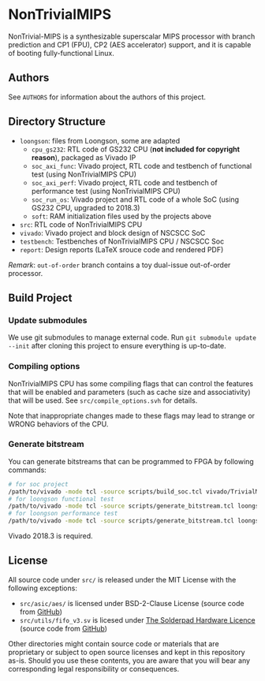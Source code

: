 # NonTrivialMIPS

NonTrivial-MIPS is a synthesizable superscalar MIPS processor with branch prediction and CP1 (FPU), CP2 (AES accelerator) support, and it is capable of booting fully-functional Linux.

## Authors

See `AUTHORS` for information about the authors of this project.

## Directory Structure

* `loongson`: files from Loongson, some are adapted
  * `cpu_gs232`: RTL code of GS232 CPU (__not included for copyright reason__), packaged as Vivado IP
  * `soc_axi_func`: Vivado project, RTL code and testbench of functional test (using NonTrivialMIPS CPU)
  * `soc_axi_perf`: Vivado project, RTL code and testbench of performance test (using NonTrivialMIPS CPU)
  * `soc_run_os`: Vivado project and RTL code of a whole SoC (using GS232 CPU, upgraded to 2018.3)
  * `soft`: RAM initialization files used by the projects above
* `src`: RTL code of NonTrivialMIPS CPU
* `vivado`: Vivado project and block design of NSCSCC SoC
* `testbench`: Testbenches of NonTrivialMIPS CPU / NSCSCC Soc
* `report`: Design reports (LaTeX srouce code and rendered PDF)

*Remark*: `out-of-order` branch contains a toy dual-issue out-of-order processor.

## Build Project

### Update submodules

We use git submodules to manage external code. Run `git submodule update --init` after cloning this project to ensure everything is up-to-date.

### Compiling options

NonTrivialMIPS CPU has some compiling flags that can control the features that will be enabled and parameters (such as cache size and associativity) that will be used. See `src/compile_options.svh` for details.

Note that inappropriate changes made to these flags may lead to strange or WRONG behaviors of the CPU.

### Generate bitstream

You can generate bitstreams that can be programmed to FPGA by following commands:

```bash
# for soc project
/path/to/vivado -mode tcl -source scripts/build_soc.tcl vivado/TrivialMIPS.xpr
# for loongson functional test
/path/to/vivado -mode tcl -source scripts/generate_bitstream.tcl loongson/soc_axi_func/run_vivado/mycpu_prj1/mycpu.xpr
# for loongson performance test
/path/to/vivado -mode tcl -source scripts/generate_bitstream.tcl loongson/soc_axi_perf/run_vivado/mycpu_prj1/mycpu.xpr
```

Vivado 2018.3 is required.

## License

All source code under `src/` is released under the MIT License with the following exceptions:

* `src/asic/aes/` is licensed under BSD-2-Clause License (source code from [GitHub](https://github.com/secworks/aes/))
* `src/utils/fifo_v3.sv` is licesed under [The Solderpad Hardware Licence](https://solderpad.org/licenses/) (source code from [GitHub](https://github.com/pulp-platform/ariane))

Other directories might contain source code or materials that are proprietary or subject to open source licenses and kept in this repository as-is.
Should you use these contents, you are aware that you will bear any corresponding legal responsibility or consequences.

